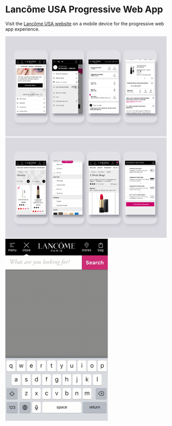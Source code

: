 # Lancôme USA Progressive Web App

Visit the [Lancôme USA website](http://lancome-usa.com/on/demandware.store/Sites-lancome_us-Site/default/Default-Start?r=0) on a mobile device for the progressive web app experience.

![Lancôme Progress Web App](../assets/lancome-progressive.s1.jpg)
![Lancôme Progress Web App](../assets/lancome-progressive.s2.jpg)
![Lancôme Progress Web App](../assets/lancome-search-animation.gif)
